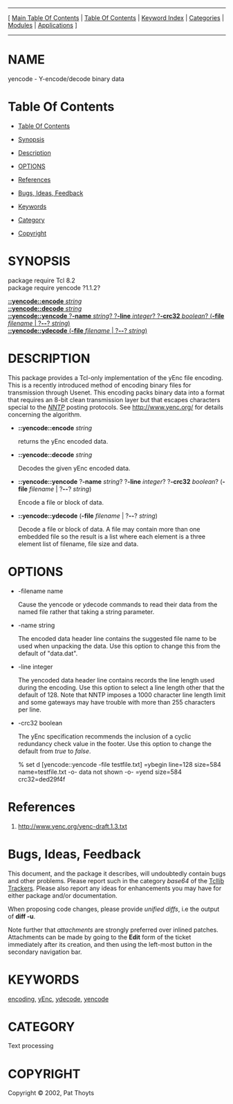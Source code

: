 
[//000000001]: # (yencode \- Text encoding & decoding binary data)
[//000000002]: # (Generated from file 'yencode\.man' by tcllib/doctools with format 'markdown')
[//000000003]: # (Copyright &copy; 2002, Pat Thoyts)
[//000000004]: # (yencode\(n\) 1\.1\.2 tcllib "Text encoding & decoding binary data")

<hr> [ <a href="../../../../toc.md">Main Table Of Contents</a> &#124; <a
href="../../../toc.md">Table Of Contents</a> &#124; <a
href="../../../../index.md">Keyword Index</a> &#124; <a
href="../../../../toc0.md">Categories</a> &#124; <a
href="../../../../toc1.md">Modules</a> &#124; <a
href="../../../../toc2.md">Applications</a> ] <hr>

# NAME

yencode \- Y\-encode/decode binary data

# <a name='toc'></a>Table Of Contents

  - [Table Of Contents](#toc)

  - [Synopsis](#synopsis)

  - [Description](#section1)

  - [OPTIONS](#section2)

  - [References](#section3)

  - [Bugs, Ideas, Feedback](#section4)

  - [Keywords](#keywords)

  - [Category](#category)

  - [Copyright](#copyright)

# <a name='synopsis'></a>SYNOPSIS

package require Tcl 8\.2  
package require yencode ?1\.1\.2?  

[__::yencode::encode__ *string*](#1)  
[__::yencode::decode__ *string*](#2)  
[__::yencode::yencode__ ?__\-name__ *string*? ?__\-line__ *integer*? ?__\-crc32__ *boolean*? \(__\-file__ *filename* &#124; ?__\-\-__? *string*\)](#3)  
[__::yencode::ydecode__ \(__\-file__ *filename* &#124; ?__\-\-__? *string*\)](#4)  

# <a name='description'></a>DESCRIPTION

This package provides a Tcl\-only implementation of the yEnc file encoding\. This
is a recently introduced method of encoding binary files for transmission
through Usenet\. This encoding packs binary data into a format that requires an
8\-bit clean transmission layer but that escapes characters special to the
*[NNTP](\.\./\.\./\.\./\.\./index\.md\#nntp)* posting protocols\. See
[http://www\.yenc\.org/](http://www\.yenc\.org/) for details concerning the
algorithm\.

  - <a name='1'></a>__::yencode::encode__ *string*

    returns the yEnc encoded data\.

  - <a name='2'></a>__::yencode::decode__ *string*

    Decodes the given yEnc encoded data\.

  - <a name='3'></a>__::yencode::yencode__ ?__\-name__ *string*? ?__\-line__ *integer*? ?__\-crc32__ *boolean*? \(__\-file__ *filename* &#124; ?__\-\-__? *string*\)

    Encode a file or block of data\.

  - <a name='4'></a>__::yencode::ydecode__ \(__\-file__ *filename* &#124; ?__\-\-__? *string*\)

    Decode a file or block of data\. A file may contain more than one embedded
    file so the result is a list where each element is a three element list of
    filename, file size and data\.

# <a name='section2'></a>OPTIONS

  - \-filename name

    Cause the yencode or ydecode commands to read their data from the named file
    rather that taking a string parameter\.

  - \-name string

    The encoded data header line contains the suggested file name to be used
    when unpacking the data\. Use this option to change this from the default of
    "data\.dat"\.

  - \-line integer

    The yencoded data header line contains records the line length used during
    the encoding\. Use this option to select a line length other that the default
    of 128\. Note that NNTP imposes a 1000 character line length limit and some
    gateways may have trouble with more than 255 characters per line\.

  - \-crc32 boolean

    The yEnc specification recommends the inclusion of a cyclic redundancy check
    value in the footer\. Use this option to change the default from *true* to
    *false*\.

    % set d [yencode::yencode -file testfile.txt]
    =ybegin line=128 size=584 name=testfile.txt
     -o- data not shown -o-
    =yend size=584 crc32=ded29f4f

# <a name='section3'></a>References

  1. [http://www\.yenc\.org/yenc\-draft\.1\.3\.txt](http://www\.yenc\.org/yenc\-draft\.1\.3\.txt)

# <a name='section4'></a>Bugs, Ideas, Feedback

This document, and the package it describes, will undoubtedly contain bugs and
other problems\. Please report such in the category *base64* of the [Tcllib
Trackers](http://core\.tcl\.tk/tcllib/reportlist)\. Please also report any ideas
for enhancements you may have for either package and/or documentation\.

When proposing code changes, please provide *unified diffs*, i\.e the output of
__diff \-u__\.

Note further that *attachments* are strongly preferred over inlined patches\.
Attachments can be made by going to the __Edit__ form of the ticket
immediately after its creation, and then using the left\-most button in the
secondary navigation bar\.

# <a name='keywords'></a>KEYWORDS

[encoding](\.\./\.\./\.\./\.\./index\.md\#encoding),
[yEnc](\.\./\.\./\.\./\.\./index\.md\#yenc),
[ydecode](\.\./\.\./\.\./\.\./index\.md\#ydecode),
[yencode](\.\./\.\./\.\./\.\./index\.md\#yencode)

# <a name='category'></a>CATEGORY

Text processing

# <a name='copyright'></a>COPYRIGHT

Copyright &copy; 2002, Pat Thoyts

